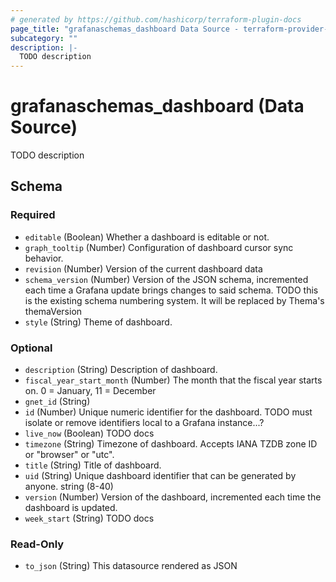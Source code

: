```yaml
---
# generated by https://github.com/hashicorp/terraform-plugin-docs
page_title: "grafanaschemas_dashboard Data Source - terraform-provider-grafana-schemas"
subcategory: ""
description: |-
  TODO description
---
```


# grafanaschemas_dashboard (Data Source)

TODO description



<!-- schema generated by tfplugindocs -->
## Schema

### Required

- `editable` (Boolean) Whether a dashboard is editable or not.
- `graph_tooltip` (Number) Configuration of dashboard cursor sync behavior.
- `revision` (Number) Version of the current dashboard data
- `schema_version` (Number) Version of the JSON schema, incremented each time a Grafana update brings
changes to said schema.
TODO this is the existing schema numbering system. It will be replaced by Thema's themaVersion
- `style` (String) Theme of dashboard.

### Optional

- `description` (String) Description of dashboard.
- `fiscal_year_start_month` (Number) The month that the fiscal year starts on.  0 = January, 11 = December
- `gnet_id` (String)
- `id` (Number) Unique numeric identifier for the dashboard.
TODO must isolate or remove identifiers local to a Grafana instance...?
- `live_now` (Boolean) TODO docs
- `timezone` (String) Timezone of dashboard. Accepts IANA TZDB zone ID or "browser" or "utc".
- `title` (String) Title of dashboard.
- `uid` (String) Unique dashboard identifier that can be generated by anyone. string (8-40)
- `version` (Number) Version of the dashboard, incremented each time the dashboard is updated.
- `week_start` (String) TODO docs

### Read-Only

- `to_json` (String) This datasource rendered as JSON


